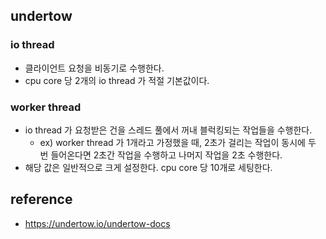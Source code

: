 ## undertow 
### io thread
* 클라이언트 요청을 비동기로 수행한다.
* cpu core 당 2개의 io thread 가 적절 기본값이다.

### worker thread
* io thread 가 요청받은 건을 스레드 풀에서 꺼내 블럭킹되는 작업들을 수행한다.
  * ex) worker thread 가 1개라고 가정했을 때, 2초가 걸리는 작업이 동시에 두 번 들어온다면 2초간 작업을 수행하고 나머지 작업을 2초 수행한다.
* 해당 값은 일반적으로 크게 설정한다. cpu core 당 10개로 세팅한다.

## reference
* https://undertow.io/undertow-docs